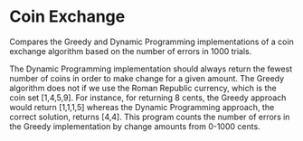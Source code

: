# Coin Exchange
Compares the Greedy and Dynamic Programming implementations of a coin exchange algorithm based on the number of errors in 1000 trials.

The Dynamic Programming implementation should always return the fewest number of coins in order to make change for a given amount. The Greedy algorithm does not if we use the Roman Republic currency, which is the coin set [1,4,5,9]. For instance, for returning 8 cents, the Greedy approach would return [1,1,1,5] whereas the Dynamic Programming approach, the correct solution, returns [4,4]. This program counts the number of errors in the Greedy implementation by change amounts from 0-1000 cents.
